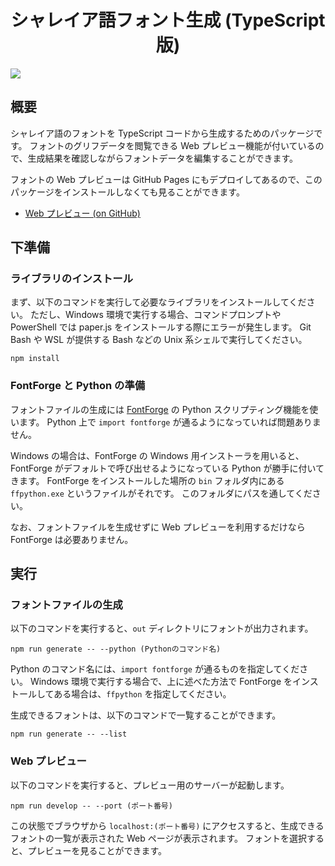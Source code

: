 <div align="center">
<h1>シャレイア語フォント生成 (TypeScript 版)</h1>
</div>

![](https://img.shields.io/github/commit-activity/y/Ziphil/TypescriptFontGenerator?label=commits)


## 概要
シャレイア語のフォントを TypeScript コードから生成するためのパッケージです。
フォントのグリフデータを閲覧できる Web プレビュー機能が付いているので、生成結果を確認しながらフォントデータを編集することができます。

フォントの Web プレビューは GitHub Pages にもデプロイしてあるので、このパッケージをインストールしなくても見ることができます。 

- [Web プレビュー (on GitHub)](https://ziphil.github.io/FontGeneratorTypescript/)

## 下準備
### ライブラリのインストール
まず、以下のコマンドを実行して必要なライブラリをインストールしてください。
ただし、Windows 環境で実行する場合、コマンドプロンプトや PowerShell では paper.js をインストールする際にエラーが発生します。
Git Bash や WSL が提供する Bash などの Unix 系シェルで実行してください。
```
npm install
```

### FontForge と Python の準備
フォントファイルの生成には [FontForge](https://fontforge.github.io/) の Python スクリプティング機能を使います。
Python 上で `import fontforge` が通るようになっていれば問題ありません。

Windows の場合は、FontForge の Windows 用インストーラを用いると、FontForge がデフォルトで呼び出せるようになっている Python が勝手に付いてきます。
FontForge をインストールした場所の `bin` フォルダ内にある `ffpython.exe` というファイルがそれです。
このフォルダにパスを通してください。

なお、フォントファイルを生成せずに Web プレビューを利用するだけなら FontForge は必要ありません。

## 実行
### フォントファイルの生成
以下のコマンドを実行すると、`out` ディレクトリにフォントが出力されます。
```
npm run generate -- --python (Pythonのコマンド名)
```
Python のコマンド名には、`import fontforge` が通るものを指定してください。
Windows 環境で実行する場合で、上に述べた方法で FontForge をインストールしてある場合は、`ffpython` を指定してください。

生成できるフォントは、以下のコマンドで一覧することができます。
```
npm run generate -- --list
```

### Web プレビュー
以下のコマンドを実行すると、プレビュー用のサーバーが起動します。
```
npm run develop -- --port (ポート番号)
```
この状態でブラウザから `localhost:(ポート番号)` にアクセスすると、生成できるフォントの一覧が表示された Web ページが表示されます。
フォントを選択すると、プレビューを見ることができます。